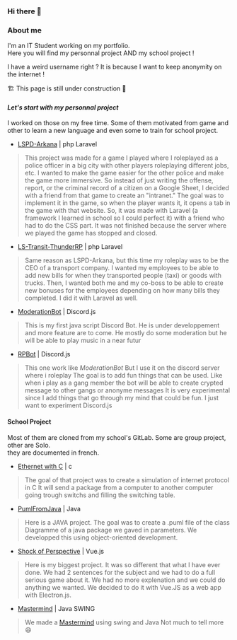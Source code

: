 ### Hi there 👋

### About me
I'm an IT Student working on my portfolio.<br>
Here you will find my personnal project AND my school project !

I have a weird username right ? It is because I want to keep anonymity on the internet !

🏗️ This page is still under construction 🚧

#### *Let's start with my personnal project*
I worked on those on my free time. Some of them motivated from game and other to learn a new language and even some to train for school project.

- [LSPD-Arkana](https://github.com/Goceane149/LSPD-Arkana) | php Laravel
> This project was made for a game I played where I roleplayed as a police officer in a big city with other players roleplaying different jobs, etc.
> I wanted to make the game easier for the other police and make the game more immersive. So instead of just writing the offense, report, or the criminal record of a citizen on a Google Sheet,
> I decided with a friend from that game to create an "intranet." The goal was to implement it in the game, so when the player wants it, it opens a tab in the game with that website.
> So, it was made with Laravel (a framework I learned in school so I could perfect it) with a friend who had to do the CSS part.
> It was not finished because the server where we played the game has stopped and closed.

- [LS-Transit-ThunderRP](https://github.com/D3B1RUM4N/LS-Transit-ThunderRP) | php Laravel
> Same reason as LSPD-Arkana, but this time my roleplay was to be the CEO of a transport company.
> I wanted my employees to be able to add new bills for when they transported people (taxi) or goods with trucks.
> Then, I wanted both me and my co-boss to be able to create new bonuses for the employees depending on how many bills they completed.
> I did it with Laravel as well.

- [ModerationBot](https://github.com/D3B1RUM4N/ModerationBot) | Discord.js
> This is my first java script Discord Bot.
> He is under developpement and more feature are to come.
> He mostly do some moderation but he will be able to play music in a near futur

- [RPBot](https://github.com/D3B1RUM4N/ShadowForce) | Discord.js
> This one work like *ModerationBot* But I use it on the discord server where i roleplay
> The goal is to add fun things that can be used. Like when i play as a gang member the bot will be able to create crypted message to other gangs or anonyme messages
> It is very experimental since I add things that go through my mind that could be fun. I just want to experiment Discord.js


#### School Project
Most of them are cloned from my school's GitLab. Some are group project, other are Solo.<br>
they are documented in french.

- [Ethernet with C](https://github.com/D3B1RUM4N/ShadowForce) | c
> The goal of that project was to create a simulation of internet protocol in C
> It will send a package from a computer to another computer going trough switchs and filling the switching table.

- [PumlFromJava](https://github.com/D3B1RUM4N/PumlFromJava) | Java
> Here is a JAVA project. The goal was to create a .puml file of the class Diagramme of a java package we gaved in parameters.
> We developped this using object-oriented development.

- [Shock of Perspective](https://github.com/D3B1RUM4N/Shock-of-Perspectives) | Vue.js
> Here is my biggest project. It was so different that what I have ever done.
> We had 2 sentences for the subject and we had to do a full serious game about it.
> We had no more explenation and we could do anything we wanted.
> We decided to do it with Vue.JS as a web app with Electron.js.

- [Mastermind](https://github.com/D3B1RUM4N/Mastermind) | Java SWING
> We made a [Mastermind](https://fr.wikipedia.org/wiki/Mastermind) using swing and Java
> Not much to tell more 😄

<!--
**D3B1RUM4N/D3B1RUM4N** is a ✨ _special_ ✨ repository because its `README.md` (this file) appears on your GitHub profile.

Here are some ideas to get you started:

- 🔭 I’m currently working on ...
- 🌱 I’m currently learning ...
- 👯 I’m looking to collaborate on ...
- 🤔 I’m looking for help with ...
- 💬 Ask me about ...
- 📫 How to reach me: ...
- 😄 Pronouns: ...
- ⚡ Fun fact: ...
-->
